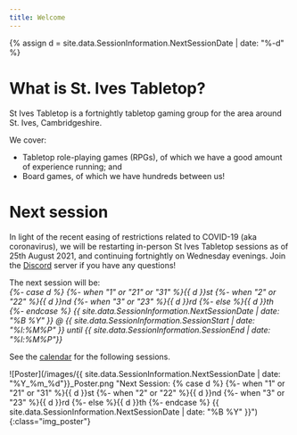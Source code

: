 ```yaml
---
title: Welcome
---
```


{% assign d = site.data.SessionInformation.NextSessionDate | date: "%-d" %}

# What is St. Ives Tabletop?

St Ives Tabletop is a fortnightly tabletop gaming group for the area around St. Ives, Cambridgeshire.

We cover:
* Tabletop role-playing games (RPGs), of which we have a good amount of experience running; and
* Board games, of which we have hundreds between us!

# Next session

In light of the recent easing of restrictions related to COVID-19 (aka coronavirus), we will be restarting in-person St Ives Tabletop sessions as of 25th August 2021, and continuing fortnightly on Wednesday evenings.
Join the [Discord][Discord] server if you have any questions!


The next session will be:  
*{%- case d %}
	{%- when "1" or "21" or "31" %}{{ d }}st
	{%- when "2" or "22" %}{{ d }}nd
	{%- when "3" or "23" %}{{ d }}rd
	{%- else %}{{ d }}th
{%- endcase %} {{ site.data.SessionInformation.NextSessionDate | date: "%B %Y" }} @ {{ site.data.SessionInformation.SessionStart | date: "%l:%M%P" }} until {{ site.data.SessionInformation.SessionEnd | date: "%l:%M%P"}}*

See the [calendar](/Calendar.html) for the following sessions.

![Poster](/images/{{ site.data.SessionInformation.NextSessionDate | date: "%Y_%m_%d"}}_Poster.png "Next Session: {% case d %}
	{%- when "1" or "21" or "31" %}{{ d }}st
	{%- when "2" or "22" %}{{ d }}nd
	{%- when "3" or "23" %}{{ d }}rd
	{%- else %}{{ d }}th
{%- endcase %} {{ site.data.SessionInformation.NextSessionDate | date: "%B %Y" }}"){:class="img_poster"}

[Discord]: https://discord.gg/bScV82f
